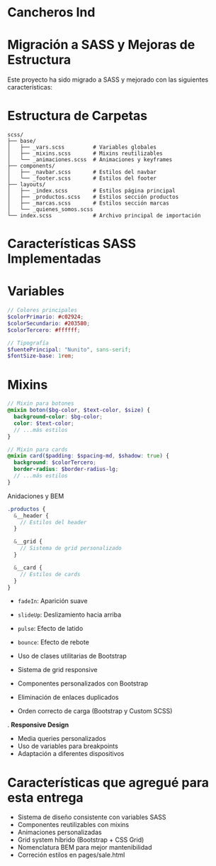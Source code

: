 # Cancheros Ind

# Migración a SASS y Mejoras de Estructura

Este proyecto ha sido migrado a SASS y mejorado con las siguientes características:

# Estructura de Carpetas

```
scss/
├── base/
│   ├── _vars.scss         # Variables globales
│   ├── _mixins.scss       # Mixins reutilizables
│   └── _animaciones.scss  # Animaciones y keyframes
├── components/
│   ├── _navbar.scss       # Estilos del navbar
│   └── _footer.scss       # Estilos del footer
├── layouts/
│   ├── _index.scss        # Estilos página principal
│   ├── _productos.scss    # Estilos sección productos
│   ├── _marcas.scss       # Estilos sección marcas
│   └── _quienes_somos.scss
└── index.scss             # Archivo principal de importación
```

# Características SASS Implementadas

# Variables

```scss
// Colores principales
$colorPrimario: #c02924;
$colorSecundario: #203580;
$colorTercero: #ffffff;

// Tipografía
$fuentePrincipal: "Nunito", sans-serif;
$fontSize-base: 1rem;
```

# Mixins

```scss
// Mixin para botones
@mixin boton($bg-color, $text-color, $size) {
  background-color: $bg-color;
  color: $text-color;
  // ...más estilos
}

// Mixin para cards
@mixin card($padding: $spacing-md, $shadow: true) {
  background: $colorTercero;
  border-radius: $border-radius-lg;
  // ...más estilos
}
```

Anidaciones y BEM

```scss
.productos {
  &__header {
    // Estilos del header
  }

  &__grid {
    // Sistema de grid personalizado
  }

  &__card {
    // Estilos de cards
  }
}
```

- `fadeIn`: Aparición suave
- `slideUp`: Deslizamiento hacia arriba
- `pulse`: Efecto de latido
- `bounce`: Efecto de rebote

- Uso de clases utilitarias de Bootstrap
- Sistema de grid responsive
- Componentes personalizados con Bootstrap

- Eliminación de enlaces duplicados
- Orden correcto de carga (Bootstrap y Custom SCSS)

. **Responsive Design**

- Media queries personalizados
- Uso de variables para breakpoints
- Adaptación a diferentes dispositivos

# Características que agregué para esta entrega

- Sistema de diseño consistente con variables SASS
- Componentes reutilizables con mixins
- Animaciones personalizadas
- Grid system híbrido (Bootstrap + CSS Grid)
- Nomenclatura BEM para mejor mantenibilidad
- Correción estilos en pages/sale.html
